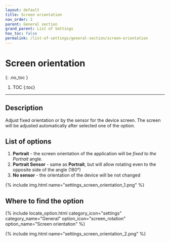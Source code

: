 ```yaml
---
layout: default
title: Screen orientation
nav_order: 2
parent: General section
grand_parent: List of Settings
has_toc: false
permalink: /list-of-settings/general-section/screen-orientation
---
```


# Screen orientation
{: .no_toc }

1. TOC
{:toc}

---

## Description
Adjust fixed orientation or by the sensor for the device screen. The screen will be adjusted automatically after selected one of the option.

## List of options
1. **Portrait** - the screen orientation of the application will be _fixed to the Portrait_ angle.
1. **Portrait Sensor** - same as **Portrait**, but will allow rotating even to the opposite side of the angle (180°)
1. **No sensor** - the orientation of the device will be not changed

{% include img.html name="settings_screen_orientation_1.png" %}

## Where to find the option
{% include locate_option.html category_icon="settings" category_name="General" option_icon="screen_rotation" option_name="Screen orientation" %}

{% include img.html name="settings_screen_orientation_2.png" %}